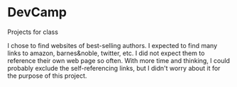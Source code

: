 # DevCamp
Projects for class

I chose to find websites of best-selling authors.  I expected to find many links to amazon, barnes&noble, twitter, etc. 
I did not expect them to reference their own web page so often.  With more time and thinking, I could probably exclude the self-referencing
links, but I didn't worry about it for the purpose of this project.  
